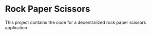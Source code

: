# Rock Paper Scissors
This project contains the code for a decentralized rock paper scissors application.


